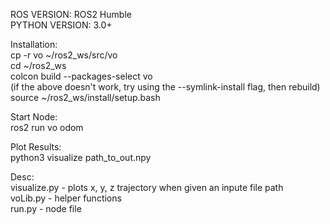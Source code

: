 ROS VERSION: ROS2 Humble  
PYTHON VERSION: 3.0+  
  
Installation:  
cp -r vo ~/ros2_ws/src/vo  
cd ~/ros2_ws  
colcon build --packages-select vo  
(if the above doesn't work, try using the --symlink-install flag, then rebuild)  
source ~/ros2_ws/install/setup.bash  
  
Start Node:  
ros2 run vo odom  
  
Plot Results:  
python3 visualize path_to_out.npy  
   
Desc:  
visualize.py - plots x, y, z trajectory when given an inpute file path  
voLib.py - helper functions  
run.py - node file  
